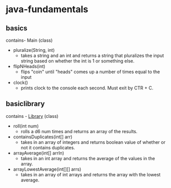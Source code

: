 # java-fundamentals

## basics
contains-
Main (class)
- pluralize(String, int)
	- takes a string and an int and returns a string that pluralizes the input string based on whether the int is 1 or something else.
- flipNHeads(int)
	- flips "coin" until "heads" comes up a number of times equal to the input
- clock()
	- prints clock to the console each second.  Must exit by CTR + C. 


## basiclibrary
contains -
[Library](./basiclibrary/src/main/java/basiclibrary/Library.java) (class)
	
- roll(int num)
	 - rolls a d6 num times and returns an array of the results.
- containsDuplicates(int[] arr)
	 - takes in an array of integers and returns boolean value of whether or not it contains duplicates.
- arrayAverage(int[] arrIn)
	- takes in an int array and returns the average of the values in the array.
- arrayLowestAverage(int[][] arrs)
	- takes in an array of int arrays and returns the array with the lowest average.
